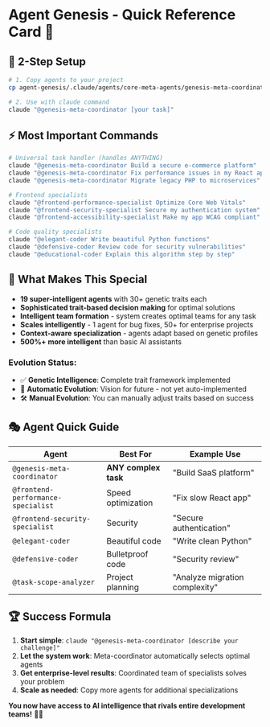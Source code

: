 # Agent Genesis - Quick Reference Card 🎯

## 🚀 **2-Step Setup**

```bash
# 1. Copy agents to your project
cp agent-genesis/.claude/agents/core-meta-agents/genesis-meta-coordinator.md .claude/agents/

# 2. Use with claude command
claude "@genesis-meta-coordinator [your task]"
```

## ⚡ **Most Important Commands**

```bash
# Universal task handler (handles ANYTHING)
claude "@genesis-meta-coordinator Build a secure e-commerce platform"
claude "@genesis-meta-coordinator Fix performance issues in my React app"
claude "@genesis-meta-coordinator Migrate legacy PHP to microservices"

# Frontend specialists
claude "@frontend-performance-specialist Optimize Core Web Vitals"
claude "@frontend-security-specialist Secure my authentication system"
claude "@frontend-accessibility-specialist Make my app WCAG compliant"

# Code quality specialists
claude "@elegant-coder Write beautiful Python functions"
claude "@defensive-coder Review code for security vulnerabilities"
claude "@educational-coder Explain this algorithm step by step"
```

## 🧬 **What Makes This Special**

- **19 super-intelligent agents** with 30+ genetic traits each
- **Sophisticated trait-based decision making** for optimal solutions
- **Intelligent team formation** - system creates optimal teams for any task
- **Scales intelligently** - 1 agent for bug fixes, 50+ for enterprise projects
- **Context-aware specialization** - agents adapt based on genetic profiles
- **500%+ more intelligent** than basic AI assistants

### **Evolution Status:**

- ✅ **Genetic Intelligence**: Complete trait framework implemented
- 🔮 **Automatic Evolution**: Vision for future - not yet auto-implemented
- 🛠️ **Manual Evolution**: You can manually adjust traits based on success

## 🎭 **Agent Quick Guide**

| Agent                              | Best For             | Example Use                    |
| ---------------------------------- | -------------------- | ------------------------------ |
| `@genesis-meta-coordinator`        | **ANY complex task** | "Build SaaS platform"          |
| `@frontend-performance-specialist` | Speed optimization   | "Fix slow React app"           |
| `@frontend-security-specialist`    | Security             | "Secure authentication"        |
| `@elegant-coder`                   | Beautiful code       | "Write clean Python"           |
| `@defensive-coder`                 | Bulletproof code     | "Security review"              |
| `@task-scope-analyzer`             | Project planning     | "Analyze migration complexity" |

## 🏆 **Success Formula**

1. **Start simple**: `claude "@genesis-meta-coordinator [describe your challenge]"`
2. **Let the system work**: Meta-coordinator automatically selects optimal agents
3. **Get enterprise-level results**: Coordinated team of specialists solves your problem
4. **Scale as needed**: Copy more agents for additional specializations

**You now have access to AI intelligence that rivals entire development teams!** 🚀✨
